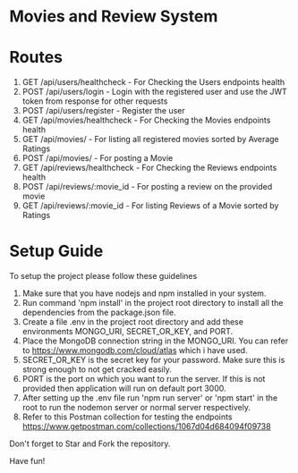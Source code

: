 # Movies and Review System

# Routes
1. GET  /api/users/healthcheck - For Checking the Users endpoints health
2. POST /api/users/login - Login with the registered user and use the JWT token from response for other requests
3. POST /api/users/register - Register the user
4. GET  /api/movies/healthcheck - For Checking the Movies endpoints health
5. GET  /api/movies/ - For listing all registered movies sorted by Average Ratings
6. POST /api/movies/ - For posting a Movie
7. GET  /api/reviews/healthcheck - For Checking the Reviews endpoints health
8. POST /api/reviews/:movie_id - For posting a review on the provided movie
9. GET  /api/reviews/:movie_id - For listing Reviews of a Movie sorted by Ratings

# Setup Guide

To setup the project please follow these guidelines

1. Make sure that you have nodejs and npm installed in your system.
2. Run command 'npm install' in the project root directory to install all the dependencies from the package.json file.
3. Create a file .env in the project root directory and add these environments MONGO_URI, SECRET_OR_KEY, and PORT.
4. Place the MongoDB connection string in the MONGO_URI. You can refer to https://www.mongodb.com/cloud/atlas which i have used.
5. SECRET_OR_KEY is the secret key for your password. Make sure this is strong enough to not get cracked easily.
6. PORT is the port on which you want to run the server. If this is not provided then application will run on default port 3000.
7. After setting up the .env file run 'npm run server' or 'npm start' in the root to run the nodemon server or normal server respectively.
8. Refer to this Postman collection for testing the endpoints https://www.getpostman.com/collections/1067d04d684094f09738

Don't forget to Star and Fork the repository.

Have fun!


